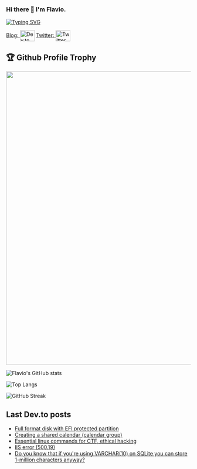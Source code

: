 ### Hi there 👋 I'm Flavio.

[![Typing SVG](https://readme-typing-svg.herokuapp.com?center=true&multiline=true&height=120&lines=Software+architect;Full+stack+developer;Mobile+developer;Web+developer)](https://git.io/typing-svg)

<a href="https://dev.to/campelo" target="blank">Blog: <img align="center" src="https://cdn.jsdelivr.net/npm/simple-icons@3.0.1/icons/dev-dot-to.svg" alt="Dev.to" height="30" width="40" /></a> <a href="https://twitter.com/campelo87" target="blank">Twitter: <img align="center" src="https://cdn.jsdelivr.net/npm/simple-icons@3.0.1/icons/twitter.svg" alt="Twitter" height="30" width="40" /></a>

<h2>🏆 Github Profile Trophy</h2>
<img width=800 src="https://github-profile-trophy.vercel.app/?username=campelo&column=9&theme=gruvbox&no-frame=true"/>

![Flavio's GitHub stats](https://github-readme-stats.vercel.app/api?username=campelo&show_icons=true&theme=tokyonight)

![Top Langs](https://github-readme-stats.vercel.app/api/top-langs/?username=campelo&layout=compact)

![GitHub Streak](https://github-readme-streak-stats.herokuapp.com?user=campelo&theme=neon-palenight&hide_border=true)

## Last Dev.to posts

<!-- BLOG-POST-LIST:START -->
- [Full format disk with EFI protected partition](https://dev.to/campelo/full-format-disk-with-efi-protected-partition-4n76)
- [Creating a shared calendar &lpar;calendar group&rpar;](https://dev.to/campelo/creating-a-shared-calendar-calendar-group-15kd)
- [Essential linux commands for CTF, ethical hacking](https://dev.to/campelo/essential-linux-commands-for-ctf-ethical-hacking-3969)
- [IIS error &lpar;500.19&rpar;](https://dev.to/campelo/iis-error-50019-10o9)
- [Do you know that if you&#39;re using VARCHAR&lpar;10&rpar; on SQLite you can store 1-million characters anyway?](https://dev.to/campelo/do-you-know-that-if-youre-using-varchar10-on-sqlite-you-can-store-1-million-characters-anyway-i9g)
<!-- BLOG-POST-LIST:END -->

<!--
**campelo/campelo** is a ✨ _special_ ✨ repository because its `README.md` (this file) appears on your GitHub profile.

Here are some ideas to get you started:

- 🔭 I’m currently working on ...
- 🌱 I’m currently learning ...
- 👯 I’m looking to collaborate on ...
- 🤔 I’m looking for help with ...
- 💬 Ask me about ...
- 📫 How to reach me: ...
- 😄 Pronouns: ...
- ⚡ Fun fact: ...
-->
